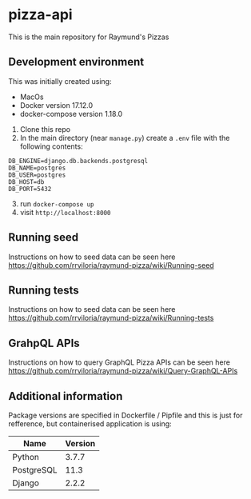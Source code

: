 # pizza-api

This is the main repository for Raymund's Pizzas

## Development environment


This was initially created using:

* MacOs
* Docker version 17.12.0
* docker-compose version 1.18.0


1) Clone this repo
2) In the main directory (near `manage.py`) create a `.env` file with the following contents:

```
DB_ENGINE=django.db.backends.postgresql
DB_NAME=postgres
DB_USER=postgres
DB_HOST=db
DB_PORT=5432

```

3) run `docker-compose up`
4) visit `http://localhost:8000`

## Running seed
Instructions on how to seed data can be seen here https://github.com/rrviloria/raymund-pizza/wiki/Running-seed


## Running tests
Instructions on how to seed data can be seen here https://github.com/rrviloria/raymund-pizza/wiki/Running-tests


## GrahpQL APIs
Instructions on how to query GraphQL Pizza APIs can be seen here https://github.com/rrviloria/raymund-pizza/wiki/Query-GraphQL-APIs


## Additional information

Package versions are specified in Dockerfile / Pipfile and this is just for refference, but containerised application is using:

| Name                   | Version   |
| ---                    | ---       |
| Python                 | 3.7.7     |
| PostgreSQL             | 11.3      |
| Django                 | 2.2.2     |
